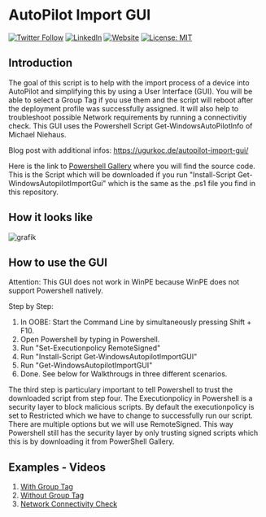 # AutoPilot Import GUI

[![Twitter Follow](https://img.shields.io/badge/Twitter-1DA1F2?style=for-the-badge&logo=twitter&logoColor=white)](https://twitter.com/UgurKocDe/) [![LinkedIn](https://img.shields.io/badge/LinkedIn-0077B5?style=for-the-badge&logo=linkedin&logoColor=white)](https://www.linkedin.com/in/ugur-koc-302b9817a/) [![Website](https://img.shields.io/badge/website-000000?style=for-the-badge&logo=About.me&logoColor=white)](https://ugurkoc.de) [![License: MIT](https://img.shields.io/badge/License-MIT-yellow.svg)](https://opensource.org/licenses/MIT)

## Introduction

The goal of this script is to help with the import process of a device into AutoPilot and simplifying this by using a User Interface (GUI). You will be able to select a Group Tag if you use them and the script will reboot after the deployment profile was successfully assigned. It will also help to troubleshoot possible Network requirements by running a connectivitiy check. This GUI uses the Powershell Script Get-WindowsAutoPilotInfo of Michael Niehaus.

Blog post with additional infos: https://ugurkoc.de/autopilot-import-gui/

Here is the link to [Powershell Gallery](https://www.powershellgallery.com/packages/Get-WindowsAutopilotImportGUI) where you will find the source code. This is the Script which will be downloaded if you run "Install-Script Get-WindowsAutopilotImportGui" which is the same as the .ps1 file you find in this repository.

## How it looks like

![grafik](https://github.com/ugurkocde/AutoPilot_Import_GUI/assets/43906965/a9e57af2-ac35-453b-a32f-1a6e6f414b78)

## How to use the GUI

Attention: This GUI does not work in WinPE because WinPE does not support Powershell natively. 

Step by Step:

1. In OOBE: Start the Command Line by simultaneously pressing Shift + F10.
2. Open Powershell by typing in Powershell.
3. Run "Set-Executionpolicy RemoteSigned"
4. Run "Install-Script Get-WindowsAutopilotImportGUI"
5. Run "Get-WindowsAutopilotImportGUI"
6. Done. See below for Walkthrougs in three different scenarios.

The third step is particulary important to tell Powershell to trust the downloaded script from step four. The Executionpolicy in Powershell is a security layer to block malicious scripts. By default the executionpolicy is set to Restricted which we have to change to successfully run our script. There are multiple options but we will use RemoteSigned. This way Powershell still has the security layer by only trusting signed scripts which this is by downloading it from PowerShell Gallery. 

## Examples - Videos

1. [With Group Tag](https://ugurkoc.de/wp-content/uploads/2022/08/Import-with-Group-Tag.mp4)
2. [Without Group Tag](https://ugurkoc.de/wp-content/uploads/2022/08/Import-without-Group-Tag.mp4)
3. [Network Connectivity Check](https://ugurkoc.de/wp-content/uploads/2022/08/Network-Connectivity-Check-2.mp4)
